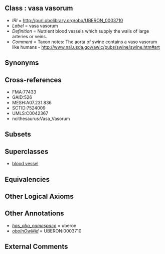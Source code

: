 
## Class : vasa vasorum

 * *IRI* = http://purl.obolibrary.org/obo/UBERON_0003710
 * *Label* = vasa vasorum
 * *Definition* = Nutrient blood vessels which supply the walls of large arteries or veins.
 * *Comment* = Taxon notes: The aorta of swine contains a vaso vasorum like humans - http://www.nal.usda.gov/awic/pubs/swine/swine.htm#art

## Synonyms


## Cross-references

 * FMA:77433
 * GAID:526
 * MESH:A07.231.836
 * SCTID:7524009
 * UMLS:C0042367
 * ncithesaurus:Vasa_Vasorum

## Subsets


## Superclasses

 * [blood vessel](../../UBERON/81/UBERON_0001981.md)

## Equivalencies


## Other Logical Axioms


## Other Annotations

 * *[has_obo_namespace](../../ce/oboInOwl#hasOBONamespace.md)* = uberon
 * *[oboInOwl#id](../../id/oboInOwl#id.md)* = UBERON:0003710

## External Comments

